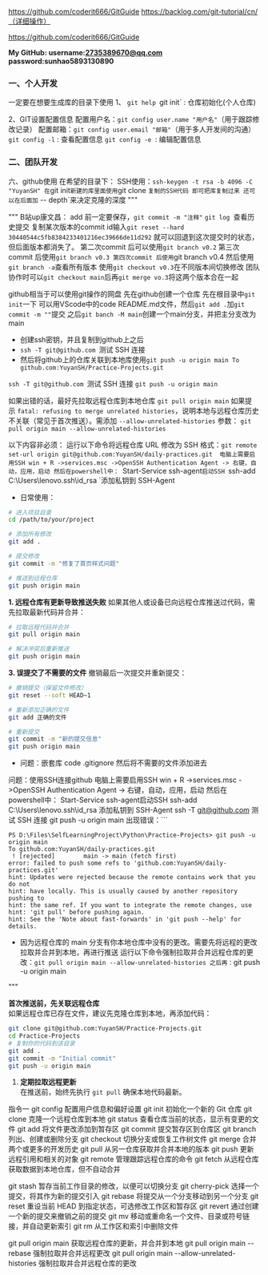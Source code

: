 https://github.com/coderit666/GitGuide
https://backlog.com/git-tutorial/cn/（详细操作）


https://github.com/coderit666/GitGuide

**My GitHub:
username:2735389670@qq.com
password:sunhao5893130890**

### 一、个人开发
一定要在想要生成库的目录下使用
1、
`git help
`git init` : 仓库初始化(个人仓库)

2、GIT设置配置信息
配置用户名：`git config user.name "用户名"`（用于跟踪修改记录）
配置邮箱：`git config user.email "邮箱"`（用于多人开发间的沟通）
`git config -l` : 查看配置信息
`git config -e `: 编辑配置信息

### 二、团队开发

六、github使用
在希望的目录下：
 SSH使用：`ssh-keygen -t rsa -b 4096 -C "YuyanSH"
在`git init`新建的库里面使用`git clone `复制的SSH代码 即可把库复制过来
还可以在后面加` -- depth`来决定克隆的深度
"""

"""
B站up康文昌：
add 前一定要保存，`git commit -m "注释"`
`git log `查看历史提交
复制某次版本的commit id输入`git reset --hard 30440544c5fb8384233401216ec39666de11d292`
就可以回退到这次提交时的状态，但后面版本都消失了。
第二次commit 后可以使用`git branch v0.2`
第三次commit 后使用`git branch v0.3
第四次commit 后使用`git branch v0.4
然后使用`git branch -a`查看所有版本
使用`git checkout v0.3`在不同版本间切换修改
团队协作时可以`git checkout main`后再`git merge vo.3`将这两个版本合在一起

github相当于可以使用git操作的网盘
先在github创建一个仓库
先在根目录中`git init`一下
可以用VScode中的code README.md文件，然后`git add .`加`git commit -m ""`提交
之后`git banch -M main`创建一个main分支，并把主分支改为main
- 创建ssh密钥，并且复制到github上之后
- `ssh -T git@github.com `测试 SSH 连接
- 然后将github上的仓库关联到本地库使用`git push -u origin main To github.com:YuyanSH/Practice-Projects.git`

`ssh -T git@github.com `测试 SSH 连接
`git push -u origin main`

如果出错的话，最好先拉取远程仓库到本地仓库
`git pull origin main`
如果提示 `fatal: refusing to merge unrelated histories`，说明本地与远程仓库历史不关联（常见于首次推送）。需添加 `--allow-unrelated-histories` 参数：
`git pull origin main --allow-unrelated-histories`

以下内容非必须：
运行以下命令将远程仓库 URL 修改为 SSH 格式：`git remote set-url origin git@github.com:YuyanSH/daily-practices.git 
电脑上需要启用SSH
win + R ->services.msc ->OpenSSH Authentication Agent -> 右键，自动，应用，启动
然后在powershell中：
`Start-Service ssh-agent`启动SSH
`ssh-add C:\Users\lenovo\.ssh\id_rsa `添加私钥到 SSH-Agent

- 日常使用：
```bash
# 进入项目目录
cd /path/to/your/project

# 添加所有修改
git add .

# 提交修改
git commit -m "修复了首页样式问题"

# 推送到远程仓库
git push origin main
```
**1. 远程仓库有更新导致推送失败**
如果其他人或设备已向远程仓库推送过代码，需先拉取最新代码并合并：
```bash
# 拉取远程代码并合并
git pull origin main

# 解决冲突后重新推送
git push origin main
```
**3. 误提交了不需要的文件**
撤销最后一次提交并重新提交：
```bash
# 撤销提交（保留文件修改）
git reset --soft HEAD~1

# 重新添加正确的文件
git add 正确的文件

# 重新提交
git commit -m "新的提交信息"
git push origin main
```


- 问题：嵌套库
code .gitignore
然后将不需要的文件添加进去

问题：使用SSH连接github
电脑上需要启用SSH
win + R ->services.msc ->OpenSSH Authentication Agent -> 右键，自动，应用，启动
然后在powershell中：
Start-Service ssh-agent启动SSH
ssh-add C:\Users\lenovo\.ssh\id_rsa 添加私钥到 SSH-Agent
ssh -T git@github.com 测试 SSH 连接
git push -u origin main
出现错误：```
```
PS D:\Files\SelfLearningProject\Python\Practice-Projects> git push -u origin main
To github.com:YuyanSH/daily-practices.git
 ! [rejected]        main -> main (fetch first)
error: failed to push some refs to 'github.com:YuyanSH/daily-practices.git'
hint: Updates were rejected because the remote contains work that you do not
hint: have locally. This is usually caused by another repository pushing to
hint: the same ref. If you want to integrate the remote changes, use
hint: 'git pull' before pushing again.
hint: See the 'Note about fast-forwards' in 'git push --help' for details.

```
- 因为远程仓库的 main 分支有你本地仓库中没有的更改。需要先将远程的更改拉取并合并到本地，再进行推送
  运行以下命令强制拉取并合并远程仓库的更改：`git pull origin main --allow-unrelated-histories
  之后再：`git push -u origin main




"""

**首次推送前，先关联远程仓库**  
如果远程仓库已存在文件，建议先克隆仓库到本地，再添加代码：
```bash
git clone git@github.com:YuyanSH/Practice-Projects.git
cd Practice-Projects
# 复制你的代码到该目录
git add .
git commit -m "Initial commit"
git push -u origin main
```
1. **定期拉取远程更新**  
    在推送前，始终先执行 `git pull` 确保本地代码最新。

指令一
git config	配置用户信息和偏好设置
git init	初始化一个新的 Git 仓库
git clone	克隆一个远程仓库到本地
git status	查看仓库当前的状态，显示有变更的文件
git add	将文件更改添加到暂存区
git commit	提交暂存区到仓库区
git branch	列出、创建或删除分支
git checkout	切换分支或恢复工作树文件
git merge	合并两个或更多的开发历史
git pull	从另一仓库获取并合并本地的版本
git push	更新远程引用和相关的对象
git remote	管理跟踪远程仓库的命令
git fetch	从远程仓库获取数据到本地仓库，但不自动合并

git stash	暂存当前工作目录的修改，以便可以切换分支
git cherry-pick	选择一个提交，将其作为新的提交引入
git rebase	将提交从一个分支移动到另一个分支
git reset	重设当前 HEAD 到指定状态，可选修改工作区和暂存区
git revert	通过创建一个新的提交来撤销之前的提交
git mv	移动或重命名一个文件、目录或符号链接，并自动更新索引
git rm	从工作区和索引中删除文件

git pull origin main 获取远程仓库的更新，并合并到本地
git pull origin main --rebase 强制拉取并合并远程更改
git pull origin main --allow-unrelated-histories 强制拉取并合并远程仓库的更改












